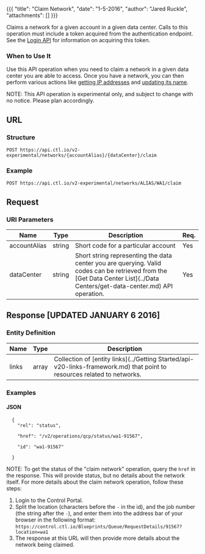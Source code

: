 {{{
  "title": "Claim Network",
  "date": "1-5-2016",
  "author": "Jared Ruckle",
  "attachments": []
}}}

Claims a network for a given account in a given data center. Calls to this operation must include a token acquired from the authentication endpoint. See the [Login API](../Authentication/login.md) for information on acquiring this token.

### When to Use It

Use this API operation when you need to claim a network in a given data center you are able to access. Once you have a network, you can then perform various actions like [getting IP addresses](../Networks/get-ip-address-list.md) and [updating its name](../Networks/update-network.md).

  NOTE: This API operation is experimental only, and subject to change with no notice. Please plan accordingly.

## URL

### Structure

    POST https://api.ctl.io/v2-experimental/networks/{accountAlias}/{dataCenter}/claim

### Example

    POST https://api.ctl.io/v2-experimental/networks/ALIAS/WA1/claim

## Request

### URI Parameters

| Name | Type | Description | Req. |
| --- | --- | --- | --- |
| accountAlias | string | Short code for a particular account | Yes |
| dataCenter | string | Short string representing the data center you are querying. Valid codes can be retrieved from the [Get Data Center List](../Data Centers/get-data-center.md) API operation. | Yes |

## Response [UPDATED JANUARY 6 2016]

### Entity Definition

| Name | Type | Description |
| --- | --- | --- |
| links | array | Collection of [entity links](../Getting Started/api-v20-links-framework.md) that point to resources related to networks. |

### Examples

#### JSON
```
  {
    "rel": "status",

    "href": "/v2/operations/qcp/status/wa1-91567",

    "id": "wa1-91567"

  }
```

NOTE: To get the status of the "claim network" operation, query the `href` in the response. This will provide status, but no details about the network itself. For more details about the claim network operation, follow these steps:

1. Login to the Control Portal.
2. Split the location (characters before the `-` in the id), and the job number (the string after the `-`), and enter them into the address bar of your browser in the following format: `https://control.ctl.io/Blueprints/Queue/RequestDetails/91567?location=wa1`
3. The response at this URL will then provide more details about the network being claimed.
